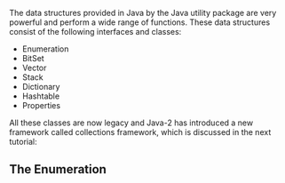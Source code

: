 The data structures provided in Java by the Java utility package are very powerful and perform a wide range of functions.
These data structures consist of the following interfaces and classes:

- Enumeration
- BitSet
- Vector
- Stack
- Dictionary
- Hashtable
- Properties

All these classes are now legacy and Java-2 has introduced a new framework called collections framework, which is discussed
in the next tutorial:

<h2>The Enumeration</h2>
